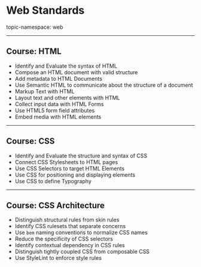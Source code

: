 # Web Standards

topic-namespace: web


---
## Course: HTML


- Identify and Evaluate the syntax of HTML
- Compose an HTML document with valid structure
- Add metadata to HTML Documents
- Use Semantic HTML to communicate about the structure of a document
- Markup Text with HTML
- Layout text and other elements with HTML
- Collect input data with HTML Forms
- Use HTML5 form field attributes
- Embed media with HTML elements


---
## Course: CSS


- Identify and Evaluate the structure and syntax of CSS
- Connect CSS Stylesheets to HTML pages
- Use CSS Selectors to target HTML Elements
- Use CSS for positioning and displaying elements
- Use CSS to define Typography

---
## Course: CSS Architecture

- Distinguish structural rules from skin rules
- Identify CSS rulesets that separate concerns
- Use `bem` naming conventions to normalize CSS names
- Reduce the specificity of CSS selectors
- Identify contextual dependency in CSS rules
- Distinguish tightly coupled CSS from composable CSS
- Use StyleLint to enforce style rules
